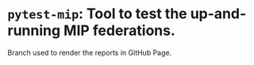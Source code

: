 # `pytest-mip`: Tool to test the up-and-running MIP federations.

Branch used to render the reports in GitHub Page.

